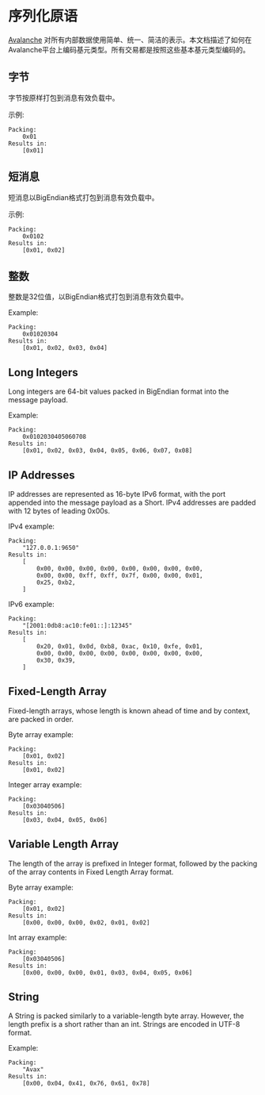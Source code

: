 # 序列化原语

[Avalanche](../../#avalanche) 对所有内部数据使用简单、统一、简洁的表示。本文档描述了如何在Avalanche平台上编码基元类型。所有交易都是按照这些基本基元类型编码的。

## 字节

字节按原样打包到消息有效负载中。

示例:

```text
Packing:
    0x01
Results in:
    [0x01]
```

## 短消息

短消息以BigEndian格式打包到消息有效负载中。

示例:

```text
Packing:
    0x0102
Results in:
    [0x01, 0x02]
```

## 整数

整数是32位值，以BigEndian格式打包到消息有效负载中。

Example:

```text
Packing:
    0x01020304
Results in:
    [0x01, 0x02, 0x03, 0x04]
```

## Long Integers

Long integers are 64-bit values packed in BigEndian format into the message payload.

Example:

```text
Packing:
    0x0102030405060708
Results in:
    [0x01, 0x02, 0x03, 0x04, 0x05, 0x06, 0x07, 0x08]
```

## IP Addresses

IP addresses are represented as 16-byte IPv6 format, with the port appended into the message payload as a Short. IPv4 addresses are padded with 12 bytes of leading 0x00s.

IPv4 example:

```text
Packing:
    "127.0.0.1:9650"
Results in:
    [
        0x00, 0x00, 0x00, 0x00, 0x00, 0x00, 0x00, 0x00,
        0x00, 0x00, 0xff, 0xff, 0x7f, 0x00, 0x00, 0x01,
        0x25, 0xb2,
    ]
```

IPv6 example:

```text
Packing:
    "[2001:0db8:ac10:fe01::]:12345"
Results in:
    [
        0x20, 0x01, 0x0d, 0xb8, 0xac, 0x10, 0xfe, 0x01,
        0x00, 0x00, 0x00, 0x00, 0x00, 0x00, 0x00, 0x00,
        0x30, 0x39,
    ]
```

## Fixed-Length Array

Fixed-length arrays, whose length is known ahead of time and by context, are packed in order.

Byte array example:

```text
Packing:
    [0x01, 0x02]
Results in:
    [0x01, 0x02]
```

Integer array example:

```text
Packing:
    [0x03040506]
Results in:
    [0x03, 0x04, 0x05, 0x06]
```

## Variable Length Array

The length of the array is prefixed in Integer format, followed by the packing of the array contents in Fixed Length Array format.

Byte array example:

```text
Packing:
    [0x01, 0x02]
Results in:
    [0x00, 0x00, 0x00, 0x02, 0x01, 0x02]
```

Int array example:

```text
Packing:
    [0x03040506]
Results in:
    [0x00, 0x00, 0x00, 0x01, 0x03, 0x04, 0x05, 0x06]
```

## String

A String is packed similarly to a variable-length byte array. However, the length prefix is a short rather than an int. Strings are encoded in UTF-8 format.

Example:

```text
Packing:
    "Avax"
Results in:
    [0x00, 0x04, 0x41, 0x76, 0x61, 0x78]
```

<!--stackedit_data:
eyJoaXN0b3J5IjpbLTk4MDI5NTczOV19
-->